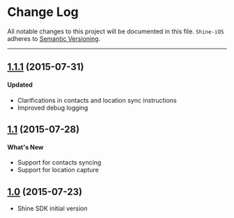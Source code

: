 # Change Log
All notable changes to this project will be documented in this file.
`Shine-iOS` adheres to [Semantic Versioning](http://semver.org/).

---

## [1.1.1](https://github.com/SoundwaveApp/Shine-iOS/releases/tag/1.1.1) (2015-07-31)

#### Updated

* Clarifications in contacts and location sync instructions
* Improved debug logging


## [1.1](https://github.com/SoundwaveApp/Shine-iOS/releases/tag/1.1) (2015-07-28)

#### What's New

* Support for contacts syncing
* Support for location capture


## [1.0](https://github.com/SoundwaveApp/Shine-iOS/releases/tag/1.0) (2015-07-23)

* Shine SDK initial version

